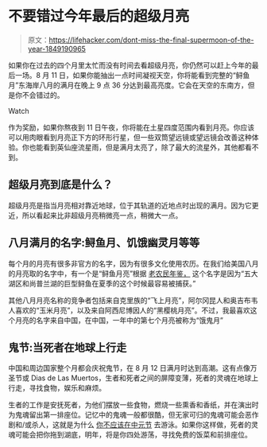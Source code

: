 # 不要错过今年最后的超级月亮

> 原文：<https://lifehacker.com/dont-miss-the-final-supermoon-of-the-year-1849190965>

如果你在过去的四个月里太忙而没有时间去看超级月亮，你仍然可以赶上今年的最后一场。8 月 11 日，如果你能抽出一点时间凝视天空，你将能看到完整的“鲟鱼月”东海岸八月的满月在晚上 9 点 36 分达到最高亮度。它会在天空的东南方，但是你不会错过的。

Watch

作为奖励，如果你熬夜到 11 日午夜，你将能在土星四度范围内看到月亮。你应该可以用肉眼看到月亮正下方的环形行星，但一些双筒望远镜或望远镜会改善这种体验。你也能看到英仙座流星雨，但是满月太亮了，除了最大的流星外，其他都看不到。

## 超级月亮到底是什么？

超级月亮是指当月亮相对靠近地球，位于其轨道的近地点时出现的满月。因为它更近，所以看起来比非超级月亮稍微亮一点，稍微大一点。

## 八月满月的名字:鲟鱼月、饥饿幽灵月等等

每个月的月亮有很多非官方的名字，因为有很多文化使用农历。在我们给美国八月的月亮取的名字中，有一个是“鲟鱼月亮”根据 [老农民年鉴，](https://www.almanac.com/content/full-moon-august) 这个名字是因为“五大湖区和尚普兰湖的巨型鲟鱼在夏季的这个时候最容易被捕获。”

其他八月月亮名称的竞争者包括来自克里族的“飞上月亮”，阿尔冈昆人和奥吉布韦人喜欢的“玉米月亮”，以及来自阿西尼博因人的“黑樱桃月亮”。不过，我最喜欢这个月亮的名字来自中国，在中国，一年中的第七个月亮被称为“饿鬼月”

## 鬼节:当死者在地球上行走

中国和周边国家整个月都会庆祝鬼节，在 8 月 12 日满月时达到高潮。这有点像万圣节或 Dias de Las Muertos，生者和死者之间的屏障变薄，死者的灵魂在地球上行走，寻找食物，娱乐和麻烦。

生者的工作是安抚死者，为他们摆放一些食物，燃烧一些熏香和香纸，并在演出时为鬼魂留出第一排座位。记忆中的鬼魂一般都很酷，但无家可归的鬼魂可能会恶作剧和/或杀人，这就是为什么 [你不应该在中元节](https://www.chinatravel.com/culture/hungry-ghost-festival) 去游泳。如果你这样做，死者的灵魂可能会把你拖到湖底，明年，将是你四处游荡，寻找免费的饭菜和前排座位。
